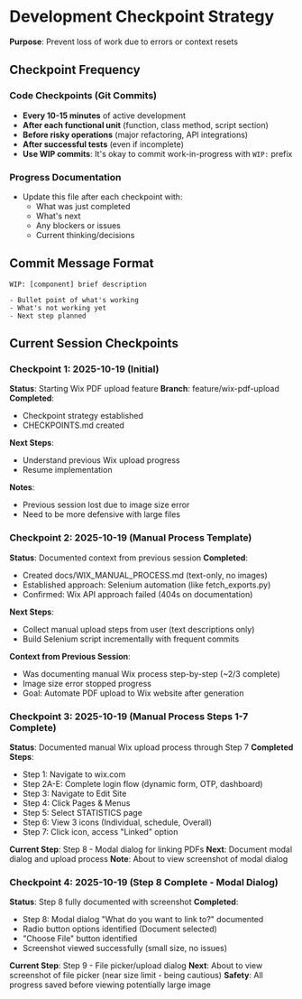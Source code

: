 # Development Checkpoint Strategy

**Purpose**: Prevent loss of work due to errors or context resets

## Checkpoint Frequency

### Code Checkpoints (Git Commits)
- **Every 10-15 minutes** of active development
- **After each functional unit** (function, class method, script section)
- **Before risky operations** (major refactoring, API integrations)
- **After successful tests** (even if incomplete)
- **Use WIP commits**: It's okay to commit work-in-progress with `WIP:` prefix

### Progress Documentation
- Update this file after each checkpoint with:
  - What was just completed
  - What's next
  - Any blockers or issues
  - Current thinking/decisions

## Commit Message Format

```
WIP: [component] brief description

- Bullet point of what's working
- What's not working yet
- Next step planned
```

## Current Session Checkpoints

### Checkpoint 1: 2025-10-19 (Initial)
**Status**: Starting Wix PDF upload feature
**Branch**: feature/wix-pdf-upload
**Completed**:
- Checkpoint strategy established
- CHECKPOINTS.md created

**Next Steps**:
- Understand previous Wix upload progress
- Resume implementation

**Notes**:
- Previous session lost due to image size error
- Need to be more defensive with large files

### Checkpoint 2: 2025-10-19 (Manual Process Template)
**Status**: Documented context from previous session
**Completed**:
- Created docs/WIX_MANUAL_PROCESS.md (text-only, no images)
- Established approach: Selenium automation (like fetch_exports.py)
- Confirmed: Wix API approach failed (404s on documentation)

**Next Steps**:
- Collect manual upload steps from user (text descriptions only)
- Build Selenium script incrementally with frequent commits

**Context from Previous Session**:
- Was documenting manual Wix process step-by-step (~2/3 complete)
- Image size error stopped progress
- Goal: Automate PDF upload to Wix website after generation

### Checkpoint 3: 2025-10-19 (Manual Process Steps 1-7 Complete)
**Status**: Documented manual Wix upload process through Step 7
**Completed Steps**:
- Step 1: Navigate to wix.com
- Step 2A-E: Complete login flow (dynamic form, OTP, dashboard)
- Step 3: Navigate to Edit Site
- Step 4: Click Pages & Menus
- Step 5: Select STATISTICS page
- Step 6: View 3 icons (Individual, schedule, Overall)
- Step 7: Click icon, access "Linked" option

**Current Step**: Step 8 - Modal dialog for linking PDFs
**Next**: Document modal dialog and upload process
**Note**: About to view screenshot of modal dialog

### Checkpoint 4: 2025-10-19 (Step 8 Complete - Modal Dialog)
**Status**: Step 8 fully documented with screenshot
**Completed**:
- Step 8: Modal dialog "What do you want to link to?" documented
- Radio button options identified (Document selected)
- "Choose File" button identified
- Screenshot viewed successfully (small size, no issues)

**Current Step**: Step 9 - File picker/upload dialog
**Next**: About to view screenshot of file picker (near size limit - being cautious)
**Safety**: All progress saved before viewing potentially large image
